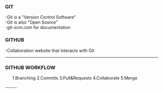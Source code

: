 ### GIT

-Git is a "Version Control Software"<br>
-Git is also "Open Source"<br>
-git-scm.com for documentation<br>

### GITHUB 

-Collaboration website that interacts with Git<br>

----------


### GITHUB WORKFLOW
<ol>
1.Branching
2.Commits
3.Pull&Requests
4.Collaborate
5.Merge
</ol>
------

  




